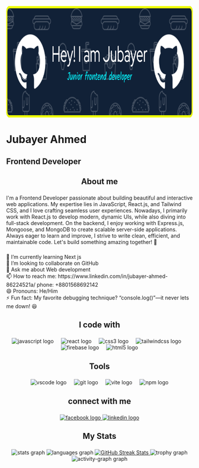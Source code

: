 <div align="center">
   <img width="1200" height="300" src="https://raw.githubusercontent.com/jubayer718/jubayer718/refs/heads/main/github-header-image%20(15).png"  />
</div>

###

<h1 align="left">Jubayer Ahmed</h1>

###

<h2 align="left">Frontend Developer</h2>

###

<h2 align="center">About me</h2>

###

<p align="left">I'm a Frontend Developer passionate about building beautiful and interactive web applications. My expertise lies in JavaScript, React.js, and Tailwind CSS, and I love crafting seamless user experiences. Nowadays, I primarily work with React.js to develop modern, dynamic UIs, while also diving into full-stack development. On the backend, I enjoy working with Express.js, Mongoose, and MongoDB to create scalable server-side applications. Always eager to learn and improve, I strive to write clean, efficient, and maintainable code. Let's build something amazing together! 🚀</p>

###

<p align="left">🌱 I’m currently learning Next js<br>👯 I’m looking to collaborate on GitHub<br>💬 Ask me about Web development<br>📫 How to reach me: https://www.linkedin.com/in/jubayer-ahmed-86224521a/ phone: +8801568692142<br> 😄 Pronouns: He/Him<br>⚡ Fun fact: My favorite debugging technique? “console.log()”—it never lets me down! 😆</p>

###

<h2 align="center">I code with</h2>

###

<div align="center">
  <img src="https://cdn.jsdelivr.net/gh/devicons/devicon/icons/javascript/javascript-original.svg" height="40" alt="javascript logo"  />
  <img width="12" />
  <img src="https://cdn.jsdelivr.net/gh/devicons/devicon/icons/react/react-original.svg" height="40" alt="react logo"  />
  <img width="12" />
  <img src="https://cdn.jsdelivr.net/gh/devicons/devicon/icons/css3/css3-original.svg" height="40" alt="css3 logo"  />
  <img width="12" />
  <img src="https://cdn.jsdelivr.net/gh/devicons/devicon/icons/tailwindcss/tailwindcss-original-wordmark.svg" height="40" alt="tailwindcss logo"  />
  <img width="12" />
  <img src="https://cdn.jsdelivr.net/gh/devicons/devicon/icons/firebase/firebase-plain.svg" height="40" alt="firebase logo"  />
  <img width="12" />
  <img src="https://cdn.jsdelivr.net/gh/devicons/devicon/icons/html5/html5-original.svg" height="40" alt="html5 logo"  />
</div>

###

<h2 align="center">Tools</h2>

###

<div align="center">
  <img src="https://cdn.jsdelivr.net/gh/devicons/devicon/icons/vscode/vscode-original.svg" height="40" alt="vscode logo"  />
  <img width="12" />
  <img src="https://cdn.simpleicons.org/git/F05032" height="40" alt="git logo"  />
  <img width="12" />
  <img src="https://skillicons.dev/icons?i=vite" height="40" alt="vite logo"  />
  <img width="12" />
  <img src="https://cdn.jsdelivr.net/gh/devicons/devicon/icons/npm/npm-original-wordmark.svg" height="40" alt="npm logo"  />
</div>

###

<h2 align="center">connect with me</h2>

###

<div align="center">
  <a href="https://www.facebook.com/profile.php?id=100085772691496" target="_blank">
    <img src="https://raw.githubusercontent.com/maurodesouza/profile-readme-generator/master/src/assets/icons/social/facebook/default.svg" width="52" height="40" alt="facebook logo"  />
  </a>
  <a href="https://www.linkedin.com/in/jubayer-ahmed-86224521a/" target="_blank">
    <img src="https://raw.githubusercontent.com/maurodesouza/profile-readme-generator/master/src/assets/icons/social/linkedin/default.svg" width="52" height="40" alt="linkedin logo"  />
  </a>
</div>

###

<h2 align="center">My Stats</h2>

###

<div align="center">
  <img src="https://github-readme-stats.vercel.app/api?username=jubayer718&hide_title=false&hide_rank=false&show_icons=true&include_all_commits=true&count_private=true&disable_animations=false&theme=dracula&locale=en&hide_border=false&order=1" height="150" alt="stats graph"  />
  <img src="https://github-readme-stats.vercel.app/api/top-langs?username=jubayer718&locale=en&hide_title=false&layout=compact&card_width=320&langs_count=5&theme=dracula&hide_border=false&order=2" height="150" alt="languages graph"  />
<a href="https://git.io/streak-stats">
    <img src="https://nirzak-streak-stats.vercel.app?user=jubayer718&theme=dark" alt="GitHub Streak Stats">
</a>
  <img src="https://github-profile-trophy.vercel.app?username=jubayer718&theme=dracula&column=-1&row=1&margin-w=8&margin-h=8&no-bg=false&no-frame=false&order=4" height="150" alt="trophy graph"  />
  <img src="https://github-readme-activity-graph.vercel.app/graph?username=jubayer718&radius=16&theme=react&area=true&order=5" height="300" alt="activity-graph graph"  />
</div>

###
